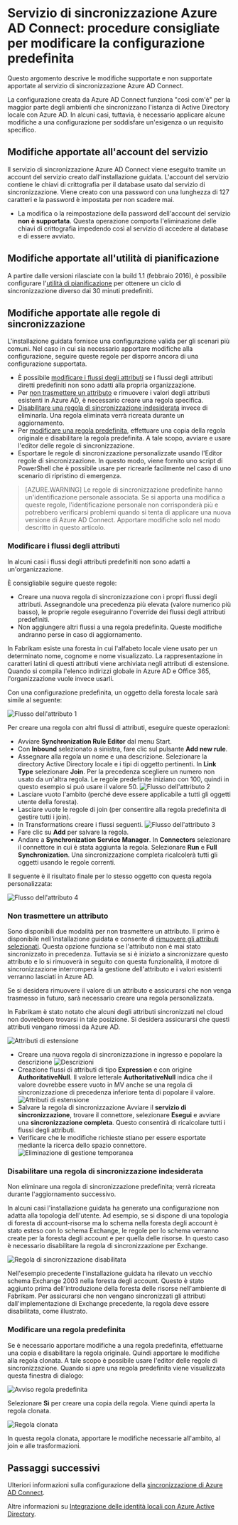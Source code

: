 <properties
	pageTitle="Servizio di sincronizzazione Azure AD Connect: procedure consigliate per modificare la configurazione predefinita | Microsoft Azure"
	description="Fornisce le procedure consigliate per modificare la configurazione predefinita del servizio di sincronizzazione Azure AD Connect."
	services="active-directory"
	documentationCenter=""
	authors="andkjell"
	manager="stevenpo"
	editor=""/>

<tags
	ms.service="active-directory"
	ms.workload="identity"
	ms.tgt_pltfrm="na"
	ms.devlang="na"
	ms.topic="article"
	ms.date="06/27/2016"
	ms.author="markvi;andkjell"/>


# Servizio di sincronizzazione Azure AD Connect: procedure consigliate per modificare la configurazione predefinita
Questo argomento descrive le modifiche supportate e non supportate apportate al servizio di sincronizzazione Azure AD Connect.

La configurazione creata da Azure AD Connect funziona "così com'è" per la maggior parte degli ambienti che sincronizzano l'istanza di Active Directory locale con Azure AD. In alcuni casi, tuttavia, è necessario applicare alcune modifiche a una configurazione per soddisfare un'esigenza o un requisito specifico.

## Modifiche apportate all'account del servizio
Il servizio di sincronizzazione Azure AD Connect viene eseguito tramite un account del servizio creato dall'installazione guidata. L'account del servizio contiene le chiavi di crittografia per il database usato dal servizio di sincronizzazione. Viene creato con una password con una lunghezza di 127 caratteri e la password è impostata per non scadere mai.

- La modifica o la reimpostazione della password dell'account del servizio **non è supportata**. Questa operazione comporta l'eliminazione delle chiavi di crittografia impedendo così al servizio di accedere al database e di essere avviato.

## Modifiche apportate all'utilità di pianificazione
A partire dalle versioni rilasciate con la build 1.1 (febbraio 2016), è possibile configurare l'[utilità di pianificazione](active-directory-aadconnectsync-feature-scheduler.md) per ottenere un ciclo di sincronizzazione diverso dai 30 minuti predefiniti.

## Modifiche apportate alle regole di sincronizzazione
L'installazione guidata fornisce una configurazione valida per gli scenari più comuni. Nel caso in cui sia necessario apportare modifiche alla configurazione, seguire queste regole per disporre ancora di una configurazione supportata.

- È possibile [modificare i flussi degli attributi](#change-attribute-flows) se i flussi degli attributi diretti predefiniti non sono adatti alla propria organizzazione.
- Per [non trasmettere un attributo](#do-not-flow-an-attribute) e rimuovere i valori degli attributi esistenti in Azure AD, è necessario creare una regola specifica.
- [Disabilitare una regola di sincronizzazione indesiderata](#disable-an-unwanted-sync-rule) invece di eliminarla. Una regola eliminata verrà ricreata durante un aggiornamento.
- Per [modificare una regola predefinita](#change-an-out-of-box-rule), effettuare una copia della regola originale e disabilitare la regola predefinita. A tale scopo, avviare e usare l'editor delle regole di sincronizzazione.
- Esportare le regole di sincronizzazione personalizzate usando l'Editor regole di sincronizzazione. In questo modo, viene fornito uno script di PowerShell che è possibile usare per ricrearle facilmente nel caso di uno scenario di ripristino di emergenza.

>[AZURE.WARNING] Le regole di sincronizzazione predefinite hanno un'identificazione personale associata. Se si apporta una modifica a queste regole, l'identificazione personale non corrisponderà più e potrebbero verificarsi problemi quando si tenta di applicare una nuova versione di Azure AD Connect. Apportare modifiche solo nel modo descritto in questo articolo.

### Modificare i flussi degli attributi
In alcuni casi i flussi degli attributi predefiniti non sono adatti a un'organizzazione.

È consigliabile seguire queste regole:

- Creare una nuova regola di sincronizzazione con i propri flussi degli attributi. Assegnandole una precedenza più elevata (valore numerico più basso), le proprie regole eseguiranno l'override dei flussi degli attributi predefiniti.
- Non aggiungere altri flussi a una regola predefinita. Queste modifiche andranno perse in caso di aggiornamento.

In Fabrikam esiste una foresta in cui l'alfabeto locale viene usato per un determinato nome, cognome e nome visualizzato. La rappresentazione in caratteri latini di questi attributi viene archiviata negli attributi di estensione. Quando si compila l'elenco indirizzi globale in Azure AD e Office 365, l'organizzazione vuole invece usarli.

Con una configurazione predefinita, un oggetto della foresta locale sarà simile al seguente:

![Flusso dell'attributo 1](./media/active-directory-aadconnectsync-best-practices-changing-default-configuration/attributeflowjp1.png)

Per creare una regola con altri flussi di attributi, eseguire queste operazioni:

- Avviare **Synchronization Rule Editor** dal menu Start.
- Con **Inbound** selezionato a sinistra, fare clic sul pulsante **Add new rule**.
- Assegnare alla regola un nome e una descrizione. Selezionare la directory Active Directory locale e i tipi di oggetto pertinenti. In **Link Type** selezionare **Join**. Per la precedenza scegliere un numero non usato da un'altra regola. Le regole predefinite iniziano con 100, quindi in questo esempio si può usare il valore 50. ![Flusso dell'attributo 2](./media/active-directory-aadconnectsync-best-practices-changing-default-configuration/attributeflowjp2.png)
- Lasciare vuoto l'ambito (perché deve essere applicabile a tutti gli oggetti utente della foresta).
- Lasciare vuote le regole di join (per consentire alla regola predefinita di gestire tutti i join).
- In Transformations creare i flussi seguenti. ![Flusso dell'attributo 3](./media/active-directory-aadconnectsync-best-practices-changing-default-configuration/attributeflowjp3.png)
- Fare clic su **Add** per salvare la regola.
- Andare a **Synchronization Service Manager**. In **Connectors** selezionare il connettore in cui è stata aggiunta la regola. Selezionare **Run** e **Full Synchronization**. Una sincronizzazione completa ricalcolerà tutti gli oggetti usando le regole correnti.

Il seguente è il risultato finale per lo stesso oggetto con questa regola personalizzata:

![Flusso dell'attributo 4](./media/active-directory-aadconnectsync-best-practices-changing-default-configuration/attributeflowjp4.png)

### Non trasmettere un attributo
Sono disponibili due modalità per non trasmettere un attributo. Il primo è disponibile nell'installazione guidata e consente di [rimuovere gli attributi selezionati](active-directory-aadconnect-get-started-custom.md#azure-ad-app-and-attribute-filtering). Questa opzione funziona se l'attributo non è mai stato sincronizzato in precedenza. Tuttavia se si è iniziato a sincronizzare questo attributo e lo si rimuoverà in seguito con questa funzionalità, il motore di sincronizzazione interromperà la gestione dell'attributo e i valori esistenti verranno lasciati in Azure AD.

Se si desidera rimuovere il valore di un attributo e assicurarsi che non venga trasmesso in futuro, sarà necessario creare una regola personalizzata.

In Fabrikam è stato notato che alcuni degli attributi sincronizzati nel cloud non dovrebbero trovarsi in tale posizione. Si desidera assicurarsi che questi attributi vengano rimossi da Azure AD.

![Attributi di estensione](./media/active-directory-aadconnectsync-best-practices-changing-default-configuration/badextensionattribute.png)

- Creare una nuova regola di sincronizzazione in ingresso e popolare la descrizione ![Descrizioni](./media/active-directory-aadconnectsync-best-practices-changing-default-configuration/syncruledescription.png)
- Creazione flussi di attributi di tipo **Expression** e con origine **AuthoritativeNull**. Il valore letterale **AuthoritativeNull** indica che il valore dovrebbe essere vuoto in MV anche se una regola di sincronizzazione di precedenza inferiore tenta di popolare il valore. ![Attributi di estensione](./media/active-directory-aadconnectsync-best-practices-changing-default-configuration/syncruletransformations.png)
- Salvare la regola di sincronizzazione Avviare il **servizio di sincronizzazione**, trovare il connettore, selezionare **Esegui** e avviare una **sincronizzazione completa**. Questo consentirà di ricalcolare tutti i flussi degli attributi.
- Verificare che le modifiche richieste stiano per essere esportate mediante la ricerca dello spazio connettore. ![Eliminazione di gestione temporanea](./media/active-directory-aadconnectsync-best-practices-changing-default-configuration/deletetobeexported.png)

### Disabilitare una regola di sincronizzazione indesiderata
Non eliminare una regola di sincronizzazione predefinita; verrà ricreata durante l'aggiornamento successivo.

In alcuni casi l'installazione guidata ha generato una configurazione non adatta alla topologia dell'utente. Ad esempio, se si dispone di una topologia di foresta di account-risorse ma lo schema nella foresta degli account è stato esteso con lo schema Exchange, le regole per lo schema verranno create per la foresta degli account e per quella delle risorse. In questo caso è necessario disabilitare la regola di sincronizzazione per Exchange.

![Regola di sincronizzazione disabilitata](./media/active-directory-aadconnectsync-best-practices-changing-default-configuration/exchangedisabledrule.png)

Nell'esempio precedente l'installazione guidata ha rilevato un vecchio schema Exchange 2003 nella foresta degli account. Questo è stato aggiunto prima dell'introduzione della foresta delle risorse nell'ambiente di Fabrikam. Per assicurarsi che non vengano sincronizzati gli attributi dall'implementazione di Exchange precedente, la regola deve essere disabilitata, come illustrato.

### Modificare una regola predefinita
Se è necessario apportare modifiche a una regola predefinita, effettuarne una copia e disabilitare la regola originale. Quindi apportare le modifiche alla regola clonata. A tale scopo è possibile usare l'editor delle regole di sincronizzazione. Quando si apre una regola predefinita viene visualizzata questa finestra di dialogo:

![Avviso regola predefinita](./media/active-directory-aadconnectsync-best-practices-changing-default-configuration/warningoutofboxrule.png)

Selezionare **Sì** per creare una copia della regola. Viene quindi aperta la regola clonata.

![Regola clonata](./media/active-directory-aadconnectsync-best-practices-changing-default-configuration/clonedrule.png)

In questa regola clonata, apportare le modifiche necessarie all'ambito, al join e alle trasformazioni.

## Passaggi successivi
Ulteriori informazioni sulla configurazione della [sincronizzazione di Azure AD Connect](active-directory-aadconnectsync-whatis.md).

Altre informazioni su [Integrazione delle identità locali con Azure Active Directory](active-directory-aadconnect.md).

<!---HONumber=AcomDC_0629_2016-->